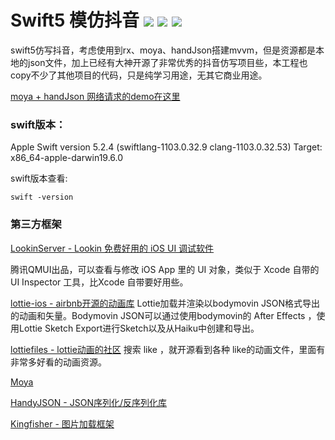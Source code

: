 #  Swift5 模仿抖音 ![](https://img.shields.io/badge/swift-5.0-green) ![](https://img.shields.io/badge/license-MIT-blue) ![](https://img.shields.io/badge/Platforms-iOS-brightgreen)

swift5仿写抖音，考虑使用到rx、moya、handJson搭建mvvm，但是资源都是本地的json文件，加上已经有大神开源了非常优秀的抖音仿写项目些，本工程也copy不少了其他项目的代码，只是纯学习用途，无其它商业用途。

[moya + handJson 网络请求的demo在这里](https://github.com/yanmingLiu/MoyaHandyJSONNetworking)

### swift版本：
Apple Swift version 5.2.4 (swiftlang-1103.0.32.9 clang-1103.0.32.53)
Target: x86_64-apple-darwin19.6.0

swift版本查看:
```
swift -version
```

### 第三方框架

[LookinServer - Lookin  免费好用的 iOS UI 调试软件](https://github.com/QMUI/LookinServer)

腾讯QMUI出品，可以查看与修改 iOS App 里的 UI 对象，类似于 Xcode 自带的 UI Inspector 工具，比Xcode 自带要好用些。

[lottie-ios - airbnb开源的动画库](https://github.com/airbnb/lottie-ios)
Lottie加载并渲染以bodymovin JSON格式导出的动画和矢量。Bodymovin JSON可以通过使用bodymovin的 After Effects ，使用Lottie Sketch Export进行Sketch以及从Haiku中创建和导出。


[lottiefiles - lottie动画的社区](https://lottiefiles.com/)
搜索 like ，就开源看到各种 like的动画文件，里面有非常多好看的动画资源。

[Moya](https://github.com/Moya/Moya)

[HandyJSON - JSON序列化/反序列化库](https://github.com/alibaba/HandyJSON)

[Kingfisher - 图片加载框架](https://github.com/onevcat/Kingfisher)

